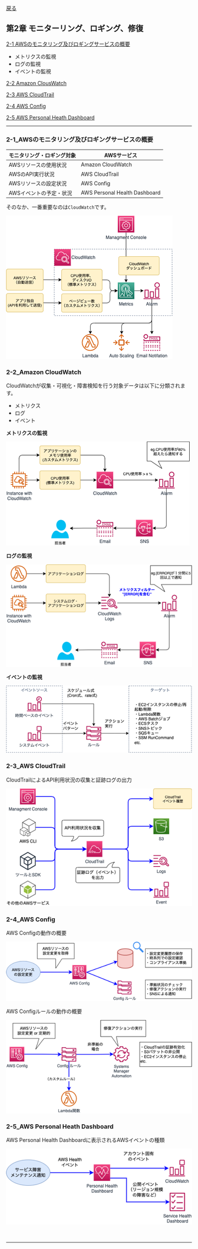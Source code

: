[戻る](../README.md)
## 第2章 モニターリング、ロギング、修復

[2-1 AWSのモニタリング及びロギングサービスの概要](#2-1)
- メトリクスの監視  
- ログの監視  
- イベントの監視  

[2-2 Amazon ClousWatch](#2-2)

[2-3 AWS CloudTrail](#2-3)

[2-4 AWS Config](#2-4)

[2-5 AWS Personal Heath Dashboard](#2-5)

-----

<a id="2-1"></a>
### 2-1_AWSのモニタリング及びロギングサービスの概要

| モニタリング・ロギング対象  | AWSサービス |
| ------------- | ------------- |
| AWSリソースの使用状況  | Amazon CloudWatch  |
| AWSのAPI実行状況  | AWS CloudTrail  |
| AWSリソースの設定状況  | AWS Config  |
| AWSイベントの予定・状況  | AWS Personal Health Dashboard  |

そのなか、一番重要なのは`CloudWatch`です。

![chapter2_Page1.drawio.png](../drawio/chapter2/chapter2-Page-1.drawio.png)

<a id="2-2"></a>
### 2-2_Amazon CloudWatch

CloudWatchが収集・可視化・障害検知を行う対象データは以下に分類されます。
- メトリクス
- ログ
- イベント

**メトリクスの監視**

![chapter2_Page2.drawio.png](../drawio/chapter2/chapter2-Page-2.drawio.png)

**ログの監視**

![chapter2_Page3.drawio.png](../drawio/chapter2/chapter2-Page-3.drawio.png)

**イベントの監視**

![chapter2_Page4.drawio.png](../drawio/chapter2/chapter2-Page-4.drawio.png)


<a id="2-3"></a>
### 2-3_AWS CloudTrail

CloudTrailによるAPI利用状況の収集と証跡ログの出力

![chapter2_Page5.drawio.png](../drawio/chapter2/chapter2-Page-5.drawio.png)


<a id="2-4"></a>
### 2-4_AWS Config

AWS Configの動作の概要

![chapter2_Page6.drawio.png](../drawio/chapter2/chapter2-Page-6.drawio.png)

AWS Configルールの動作の概要

![chapter2_Page7.drawio.png](../drawio/chapter2/chapter2-Page-7.drawio.png)


<a id="2-5"></a>
### 2-5_AWS Personal Heath Dashboard

AWS Personal Health Dashboardに表示されるAWSイベントの種類

![chapter2_Page8.drawio.png](../drawio/chapter2/chapter2-Page-8.drawio.png)


<br>

-----
